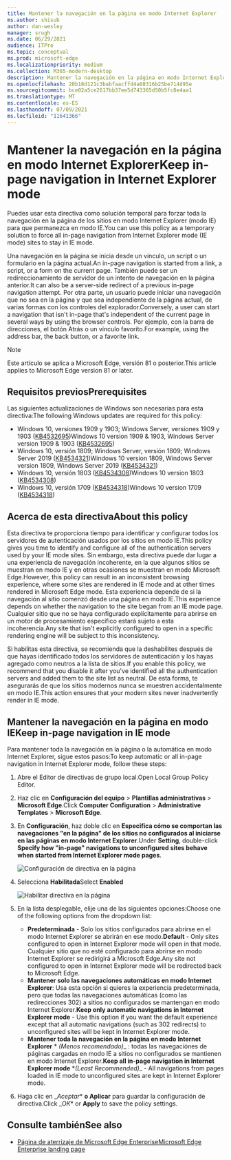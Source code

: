 ```yaml
---
title: Mantener la navegación en la página en modo Internet Explorer
ms.author: shisub
author: dan-wesley
manager: srugh
ms.date: 06/29/2021
audience: ITPro
ms.topic: conceptual
ms.prod: microsoft-edge
ms.localizationpriority: medium
ms.collection: M365-modern-desktop
description: Mantener la navegación en la página en modo Internet Explorer
ms.openlocfilehash: 20b18d121c3babfaacffd4a08316b25be714d95e
ms.sourcegitcommit: bce02a5ce2617bb37ee5d743365d50b5fc8e4aa1
ms.translationtype: MT
ms.contentlocale: es-ES
ms.lasthandoff: 07/09/2021
ms.locfileid: "11641366"
---
```

# <a name="keep-in-page-navigation-in-internet-explorer-mode"></a><span data-ttu-id="373f2-103">Mantener la navegación en la página en modo Internet Explorer</span><span class="sxs-lookup"><span data-stu-id="373f2-103">Keep in-page navigation in Internet Explorer mode</span></span>

<span data-ttu-id="373f2-104">Puedes usar esta directiva como solución temporal para forzar toda la navegación en la página de los sitios en modo Internet Explorer (modo IE) para que permanezca en modo IE.</span><span class="sxs-lookup"><span data-stu-id="373f2-104">You can use this policy as a temporary solution to force all in-page navigation from Internet Explorer mode (IE mode) sites to stay in IE mode.</span></span>

<span data-ttu-id="373f2-105">Una navegación en la página se inicia desde un vínculo, un script o un formulario en la página actual.</span><span class="sxs-lookup"><span data-stu-id="373f2-105">An in-page navigation is started from a link, a script, or a form on the current page.</span></span> <span data-ttu-id="373f2-106">También puede ser un redireccionamiento de servidor de un intento de navegación en la página anterior.</span><span class="sxs-lookup"><span data-stu-id="373f2-106">It can also be a server-side redirect of a previous in-page navigation attempt.</span></span> <span data-ttu-id="373f2-107">Por otra parte, un usuario puede iniciar una navegación que no sea en la página y que sea independiente de la página actual, de varias formas con los controles del explorador.</span><span class="sxs-lookup"><span data-stu-id="373f2-107">Conversely, a user can start a navigation that isn't in-page that's independent of the current page in several ways by using the browser controls.</span></span> <span data-ttu-id="373f2-108">Por ejemplo, con la barra de direcciones, el botón Atrás o un vínculo favorito.</span><span class="sxs-lookup"><span data-stu-id="373f2-108">For example, using the address bar, the back button, or a favorite link.</span></span>

>[!NOTE]
><span data-ttu-id="373f2-109">Este artículo se aplica a Microsoft Edge, versión 81 o posterior.</span><span class="sxs-lookup"><span data-stu-id="373f2-109">This article applies to Microsoft Edge version 81 or later.</span></span>

## <a name="prerequisites"></a><span data-ttu-id="373f2-110">Requisitos previos</span><span class="sxs-lookup"><span data-stu-id="373f2-110">Prerequisites</span></span>

<span data-ttu-id="373f2-111">Las siguientes actualizaciones de Windows son necesarias para esta directiva:</span><span class="sxs-lookup"><span data-stu-id="373f2-111">The following Windows updates are required for this policy:</span></span>

- <span data-ttu-id="373f2-112">Windows 10, versiones 1909 y 1903; Windows Server, versiones 1909 y 1903  ([KB4532695](https://support.microsoft.com/help/4532695))</span><span class="sxs-lookup"><span data-stu-id="373f2-112">Windows 10 version 1909 & 1903, Windows Server version 1909 & 1903  ([KB4532695](https://support.microsoft.com/help/4532695))</span></span>
- <span data-ttu-id="373f2-113">Windows 10, versión 1809; Windows Server, versión 1809; Windows Server 2019 ([KB4534321](https://support.microsoft.com/help/4534321))</span><span class="sxs-lookup"><span data-stu-id="373f2-113">Windows 10 version 1809, Windows Server version 1809, Windows Server 2019 ([KB4534321](https://support.microsoft.com/help/4534321))</span></span>
- <span data-ttu-id="373f2-114">Windows 10, versión 1803 ([KB4534308](https://support.microsoft.com/help/4534308))</span><span class="sxs-lookup"><span data-stu-id="373f2-114">Windows 10 version 1803 ([KB4534308](https://support.microsoft.com/help/4534308))</span></span>
- <span data-ttu-id="373f2-115">Windows 10, versión 1709 ([KB4534318](https://support.microsoft.com/help/4534318))</span><span class="sxs-lookup"><span data-stu-id="373f2-115">Windows 10 version 1709 ([KB4534318](https://support.microsoft.com/help/4534318))</span></span>


## <a name="about-this-policy"></a><span data-ttu-id="373f2-116">Acerca de esta directiva</span><span class="sxs-lookup"><span data-stu-id="373f2-116">About this policy</span></span>

<span data-ttu-id="373f2-117">Esta directiva te proporciona tiempo para identificar y configurar todos los servidores de autenticación usados por los sitios en modo IE.</span><span class="sxs-lookup"><span data-stu-id="373f2-117">This policy gives you time to identify and configure all of the authentication servers used by your IE mode sites.</span></span> <span data-ttu-id="373f2-118">Sin embargo, esta directiva puede dar lugar a una experiencia de navegación incoherente, en la que algunos sitios se muestran en modo IE y en otras ocasiones se muestran en modo Microsoft Edge.</span><span class="sxs-lookup"><span data-stu-id="373f2-118">However, this policy can result in an inconsistent browsing experience, where some sites are rendered in IE mode and at other times rendered in Microsoft Edge mode.</span></span> <span data-ttu-id="373f2-119">Esta experiencia depende de si la navegación al sitio comenzó desde una página en modo IE.</span><span class="sxs-lookup"><span data-stu-id="373f2-119">This experience depends on whether the navigation to the site began from an IE mode page.</span></span> <span data-ttu-id="373f2-120">Cualquier sitio que no se haya configurado explícitamente para abrirse en un motor de procesamiento específico estará sujeto a esta incoherencia.</span><span class="sxs-lookup"><span data-stu-id="373f2-120">Any site that isn't explicitly configured to open in a specific rendering engine will be subject to this inconsistency.</span></span>

<span data-ttu-id="373f2-121">Si habilitas esta directiva, se recomienda que la deshabilites después de que hayas identificado todos los servidores de autenticación y los hayas agregado como neutros a la lista de sitios.</span><span class="sxs-lookup"><span data-stu-id="373f2-121">If you enable this policy, we recommend that you disable it after you've identified all the authentication servers and added them to the site list as neutral.</span></span> <span data-ttu-id="373f2-122">De esta forma, te asegurarás de que los sitios modernos nunca se muestren accidentalmente en modo IE.</span><span class="sxs-lookup"><span data-stu-id="373f2-122">This action ensures that your modern sites never inadvertently render in IE mode.</span></span>

## <a name="keep-in-page-navigation-in-ie-mode"></a><span data-ttu-id="373f2-123">Mantener la navegación en la página en modo IE</span><span class="sxs-lookup"><span data-stu-id="373f2-123">Keep in-page navigation in IE mode</span></span>

<span data-ttu-id="373f2-124">Para mantener toda la navegación en la página o la automática en modo Internet Explorer, sigue estos pasos:</span><span class="sxs-lookup"><span data-stu-id="373f2-124">To keep automatic or all in-page navigation in Internet Explorer mode, follow these steps:</span></span>

1. <span data-ttu-id="373f2-125">Abre el Editor de directivas de grupo local.</span><span class="sxs-lookup"><span data-stu-id="373f2-125">Open Local Group Policy Editor.</span></span>
2. <span data-ttu-id="373f2-126">Haz clic en **Configuración del equipo** > **Plantillas administrativas** > **Microsoft Edge**.</span><span class="sxs-lookup"><span data-stu-id="373f2-126">Click **Computer Configuration** > **Administrative Templates** > **Microsoft Edge**.</span></span>
3. <span data-ttu-id="373f2-127">En **Configuración**, haz doble clic en **Especifica cómo se comportan las navegaciones "en la página" de los sitios no configurados al iniciarse en las páginas en modo Internet Explorer**.</span><span class="sxs-lookup"><span data-stu-id="373f2-127">Under **Setting**, double-click **Specify how "in-page" navigations to unconfigured sites behave when started from Internet Explorer mode pages**.</span></span>

   ![Configuración de directiva en la página](media/edge-learnmore-inpage-nav/learnmore-in-page-nav-settings.png)

4. <span data-ttu-id="373f2-129">Selecciona **Habilitada**</span><span class="sxs-lookup"><span data-stu-id="373f2-129">Select **Enabled**</span></span> 

   ![Habilitar directiva en la página](media/edge-learnmore-inpage-nav/learnmore-in-page-nav-enable.png)

5. <span data-ttu-id="373f2-131">En la lista desplegable, elije una de las siguientes opciones:</span><span class="sxs-lookup"><span data-stu-id="373f2-131">Choose one of the following options from the dropdown list:</span></span>

   - <span data-ttu-id="373f2-132">**Predeterminada** - Solo los sitios configurados para abrirse en el modo Internet Explorer se abrirán en ese modo.</span><span class="sxs-lookup"><span data-stu-id="373f2-132">**Default** - Only sites configured to open in Internet Explorer mode will open in that mode.</span></span> <span data-ttu-id="373f2-133">Cualquier sitio que no esté configurado para abrirse en modo Internet Explorer se redirigirá a Microsoft Edge.</span><span class="sxs-lookup"><span data-stu-id="373f2-133">Any site not configured to open in Internet Explorer mode will be redirected back to Microsoft Edge.</span></span>
   - <span data-ttu-id="373f2-134">**Mantener solo las navegaciones automáticas en modo Internet Explorer**: Usa esta opción si quieres la experiencia predeterminada, pero que todas las navegaciones automáticas (como las redirecciones 302) a sitios no configurados se mantengan en modo Internet Explorer.</span><span class="sxs-lookup"><span data-stu-id="373f2-134">**Keep only automatic navigations in Internet Explorer mode** - Use this option if you want the default experience except that all automatic navigations (such as 302 redirects) to unconfigured sites will be kept in Internet Explorer mode.</span></span>
   - <span data-ttu-id="373f2-135">**Mantener toda la navegación en la página en modo Internet Explorer**  \* *_(Menos recomendado)_*_ : todas las navegaciónes de páginas cargadas en modo IE a sitios no configurados se mantienen en modo Internet Explorer.</span><span class="sxs-lookup"><span data-stu-id="373f2-135">**Keep all in-page navigation in Internet Explorer mode** \**_(Least Recommended)_*_ - All navigations from pages loaded in IE mode to unconfigured sites are kept in Internet Explorer mode.</span></span>

6. <span data-ttu-id="373f2-136">Haga clic en _*Aceptar*\* **o Aplicar** para guardar la configuración de directiva.</span><span class="sxs-lookup"><span data-stu-id="373f2-136">Click _*OK*\* or **Apply** to save the policy settings.</span></span>

## <a name="see-also"></a><span data-ttu-id="373f2-137">Consulte también</span><span class="sxs-lookup"><span data-stu-id="373f2-137">See also</span></span>

- [<span data-ttu-id="373f2-138">Página de aterrizaje de Microsoft Edge Enterprise</span><span class="sxs-lookup"><span data-stu-id="373f2-138">Microsoft Edge Enterprise landing page</span></span>](https://aka.ms/EdgeEnterprise)
